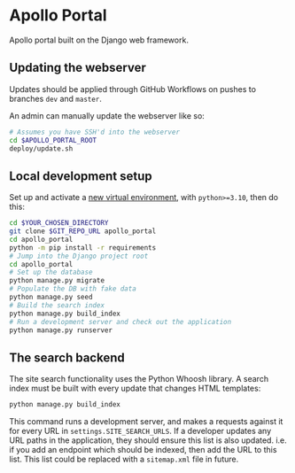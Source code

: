 # Apollo Portal

Apollo portal built on the Django web framework.


## Updating the webserver

Updates should be applied through GitHub Workflows on pushes to branches `dev`
and `master`.

An admin can manually update the webserver like so:

```bash
# Assumes you have SSH'd into the webserver
cd $APOLLO_PORTAL_ROOT
deploy/update.sh
```

## Local development setup

Set up and activate a [new virtual environment](https://virtualenv.pypa.io/),
with `python>=3.10`, then do this:

```bash
cd $YOUR_CHOSEN_DIRECTORY
git clone $GIT_REPO_URL apollo_portal
cd apollo_portal
python -m pip install -r requirements
# Jump into the Django project root
cd apollo_portal
# Set up the database
python manage.py migrate
# Populate the DB with fake data
python manage.py seed
# Build the search index
python manage.py build_index
# Run a development server and check out the application
python manage.py runserver
```


## The search backend

The site search functionality uses the Python Whoosh library. A search index
must be built with every update that changes HTML templates:

```sh
python manage.py build_index
```

This command runs a development server, and makes a requests against it for
every URL in `settings.SITE_SEARCH_URLS`. If a developer updates any URL paths
in the application, they should ensure this list is also updated. i.e. if you
add an endpoint which should be indexed, then add the URL to this list. This
list could be replaced with a `sitemap.xml` file in future.
